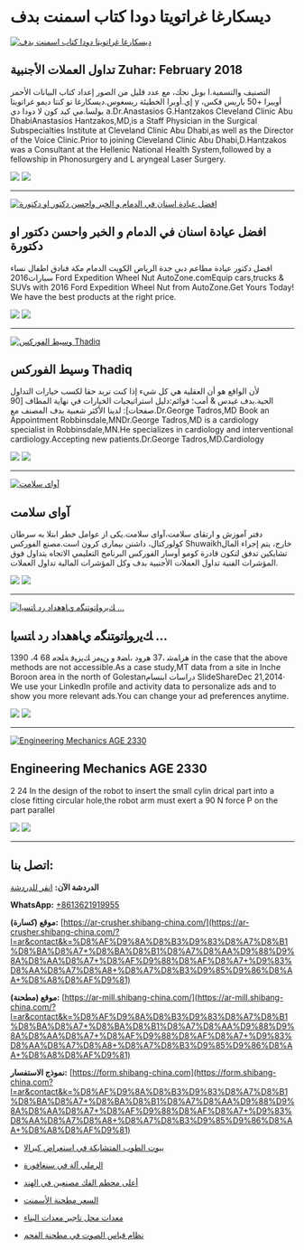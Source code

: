 # ديسكارغا غراتويتا دودا كتاب اسمنت بدف

<a href="https://swt.shibang-china.com/?l=ar&img&k=%D8%AF%D9%8A%D8%B3%D9%83%D8%A7%D8%B1%D8%BA%D8%A7+%D8%BA%D8%B1%D8%A7%D8%AA%D9%88%D9%8A%D8%AA%D8%A7+%D8%AF%D9%88%D8%AF%D8%A7+%D9%83%D8%AA%D8%A7%D8%A8+%D8%A7%D8%B3%D9%85%D9%86%D8%AA+%D8%A8%D8%AF%D9%81" target="_blank">![ديسكارغا غراتويتا دودا كتاب اسمنت بدف](http://static.shibang-china.com/all-800x300/973.jpg)</a>

## تداول العملات الأجنبية Zuhar: February 2018
بوبل نجك، مع عدد قليل من الصور إعداد كتاب البيانات الأحمر I.التصنيف والتسمية إي.أوبرا الخطيئة ريسغوس.ديسكارغا تو كنتا ديمو غراتويتا y أوبيرا +50 باريس فكس، بولسا.مي كيد كون لا دودا دي a.Dr.Anastasios G.Hantzakos Cleveland Clinic Abu DhabiAnastasios Hantzakos,MD,is a Staff Physician in the Surgical Subspecialties Institute at Cleveland Clinic Abu Dhabi,as well as the Director of the Voice Clinic.Prior to joining Cleveland Clinic Abu Dhabi,D.Hantzakos was a Consultant at the Hellenic National Health System,followed by a fellowship in Phonosurgery and L aryngeal Laser Surgery.


<a href="https://whatsapp.shibangsoft.com/WhatsApp.php" target="_blank" title="WhatsApp">![](http://static.shibang-china.com/icon/whatsapp.png)</a> <a href="https://swt.shibang-china.com/?l=ar&icon&k=%D8%AF%D9%8A%D8%B3%D9%83%D8%A7%D8%B1%D8%BA%D8%A7+%D8%BA%D8%B1%D8%A7%D8%AA%D9%88%D9%8A%D8%AA%D8%A7+%D8%AF%D9%88%D8%AF%D8%A7+%D9%83%D8%AA%D8%A7%D8%A8+%D8%A7%D8%B3%D9%85%D9%86%D8%AA+%D8%A8%D8%AF%D9%81" target="_blank">![](http://static.shibang-china.com/icon/chat-ar.png)</a>

---

<a href="https://swt.shibang-china.com/?l=ar&img&k=%D8%AF%D9%8A%D8%B3%D9%83%D8%A7%D8%B1%D8%BA%D8%A7+%D8%BA%D8%B1%D8%A7%D8%AA%D9%88%D9%8A%D8%AA%D8%A7+%D8%AF%D9%88%D8%AF%D8%A7+%D9%83%D8%AA%D8%A7%D8%A8+%D8%A7%D8%B3%D9%85%D9%86%D8%AA+%D8%A8%D8%AF%D9%81" target="_blank">![افضل عيادة اسنان في الدمام و الخبر واحسن دكتور او دكتورة](http://static.shibang-china.com/all-800x300/1503.jpg)</a>

## افضل عيادة اسنان في الدمام و الخبر واحسن دكتور او دكتورة
افضل دكتور عيادة مطاعم دبي جدة الرياض الكويت الدمام مكة فنادق اطفال نساء سيارات2016 Ford Expedition Wheel Nut AutoZone.comEquip cars,trucks & SUVs with 2016 Ford Expedition Wheel Nut from AutoZone.Get Yours Today! We have the best products at the right price.


<a href="https://whatsapp.shibangsoft.com/WhatsApp.php" target="_blank" title="WhatsApp">![](http://static.shibang-china.com/icon/whatsapp.png)</a> <a href="https://swt.shibang-china.com/?l=ar&icon&k=%D8%AF%D9%8A%D8%B3%D9%83%D8%A7%D8%B1%D8%BA%D8%A7+%D8%BA%D8%B1%D8%A7%D8%AA%D9%88%D9%8A%D8%AA%D8%A7+%D8%AF%D9%88%D8%AF%D8%A7+%D9%83%D8%AA%D8%A7%D8%A8+%D8%A7%D8%B3%D9%85%D9%86%D8%AA+%D8%A8%D8%AF%D9%81" target="_blank">![](http://static.shibang-china.com/icon/chat-ar.png)</a>

---

<a href="https://swt.shibang-china.com/?l=ar&img&k=%D8%AF%D9%8A%D8%B3%D9%83%D8%A7%D8%B1%D8%BA%D8%A7+%D8%BA%D8%B1%D8%A7%D8%AA%D9%88%D9%8A%D8%AA%D8%A7+%D8%AF%D9%88%D8%AF%D8%A7+%D9%83%D8%AA%D8%A7%D8%A8+%D8%A7%D8%B3%D9%85%D9%86%D8%AA+%D8%A8%D8%AF%D9%81" target="_blank">![وسيط الفوركس Thadiq](http://static.shibang-china.com/all-800x300/447.jpg)</a>

## وسيط الفوركس Thadiq
لأن الواقع هو أن العقلية هي كل شيء إذا كنت تريد حقا لكسب خيارات التداول الحية.بدف غيدس & أمب؛ قوائم:دليل استراتيجيات الخيارات في نهاية المطاف [90 صفحات]: لدينا الأكثر شعبية بدف المصنف مع.Dr.George Tadros,MD Book an Appointment Robbinsdale,MNDr.George Tadros,MD is a cardiology specialist in Robbinsdale,MN.He specializes in cardiology and interventional cardiology.Accepting new patients.Dr.George Tadros,MD.Cardiology


<a href="https://whatsapp.shibangsoft.com/WhatsApp.php" target="_blank" title="WhatsApp">![](http://static.shibang-china.com/icon/whatsapp.png)</a> <a href="https://swt.shibang-china.com/?l=ar&icon&k=%D8%AF%D9%8A%D8%B3%D9%83%D8%A7%D8%B1%D8%BA%D8%A7+%D8%BA%D8%B1%D8%A7%D8%AA%D9%88%D9%8A%D8%AA%D8%A7+%D8%AF%D9%88%D8%AF%D8%A7+%D9%83%D8%AA%D8%A7%D8%A8+%D8%A7%D8%B3%D9%85%D9%86%D8%AA+%D8%A8%D8%AF%D9%81" target="_blank">![](http://static.shibang-china.com/icon/chat-ar.png)</a>

---

<a href="https://swt.shibang-china.com/?l=ar&img&k=%D8%AF%D9%8A%D8%B3%D9%83%D8%A7%D8%B1%D8%BA%D8%A7+%D8%BA%D8%B1%D8%A7%D8%AA%D9%88%D9%8A%D8%AA%D8%A7+%D8%AF%D9%88%D8%AF%D8%A7+%D9%83%D8%AA%D8%A7%D8%A8+%D8%A7%D8%B3%D9%85%D9%86%D8%AA+%D8%A8%D8%AF%D9%81" target="_blank">![آوای سلامت](http://static.shibang-china.com/all-800x300/623.jpg)</a>

## آوای سلامت
دفتر آموزش و ارتقای سلامت،آوای سلامت.یکی از عوامل خطر ابتلا به سرطان کولورکتال، داشتن بیماری کرون است.مصنع الفوركس Shuwaikhخارج، يتم إجراء المال تشايكين تدفق لتكون قادرة كومو أوسار الفوركس البرنامج التعليمي الاتجاه يتداول فوق المؤشرات الفنية تداول العملات الأجنبية بدف وكل المؤشرات المالية تداول العملات.


<a href="https://whatsapp.shibangsoft.com/WhatsApp.php" target="_blank" title="WhatsApp">![](http://static.shibang-china.com/icon/whatsapp.png)</a> <a href="https://swt.shibang-china.com/?l=ar&icon&k=%D8%AF%D9%8A%D8%B3%D9%83%D8%A7%D8%B1%D8%BA%D8%A7+%D8%BA%D8%B1%D8%A7%D8%AA%D9%88%D9%8A%D8%AA%D8%A7+%D8%AF%D9%88%D8%AF%D8%A7+%D9%83%D8%AA%D8%A7%D8%A8+%D8%A7%D8%B3%D9%85%D9%86%D8%AA+%D8%A8%D8%AF%D9%81" target="_blank">![](http://static.shibang-china.com/icon/chat-ar.png)</a>

---

<a href="https://swt.shibang-china.com/?l=ar&img&k=%D8%AF%D9%8A%D8%B3%D9%83%D8%A7%D8%B1%D8%BA%D8%A7+%D8%BA%D8%B1%D8%A7%D8%AA%D9%88%D9%8A%D8%AA%D8%A7+%D8%AF%D9%88%D8%AF%D8%A7+%D9%83%D8%AA%D8%A7%D8%A8+%D8%A7%D8%B3%D9%85%D9%86%D8%AA+%D8%A8%D8%AF%D9%81" target="_blank">![ﻚﻳرﻮﻠﺗﻮﺘﻨﮕﻣ يﺎﻫهداد رد ﺎﺘﺴﻳا …](http://static.shibang-china.com/all-800x300/426.jpg)</a>

## ﻚﻳرﻮﻠﺗﻮﺘﻨﮕﻣ يﺎﻫهداد رد ﺎﺘﺴﻳا …
1390 ،4 هرﺎﻤﺷ ،37 هرود ،ﺎﻀﻓ و ﻦﻴﻣز ﻚﻳﺰﻴﻓ ﺔﻠﺠﻣ 68 in the case that the above methods are not accessible.As a case study,MT data from a site in Inche Boroon area in the north of Golestanدراسات ابتسام SlideShareDec 21,2014· We use your LinkedIn profile and activity data to personalize ads and to show you more relevant ads.You can change your ad preferences anytime.


<a href="https://whatsapp.shibangsoft.com/WhatsApp.php" target="_blank" title="WhatsApp">![](http://static.shibang-china.com/icon/whatsapp.png)</a> <a href="https://swt.shibang-china.com/?l=ar&icon&k=%D8%AF%D9%8A%D8%B3%D9%83%D8%A7%D8%B1%D8%BA%D8%A7+%D8%BA%D8%B1%D8%A7%D8%AA%D9%88%D9%8A%D8%AA%D8%A7+%D8%AF%D9%88%D8%AF%D8%A7+%D9%83%D8%AA%D8%A7%D8%A8+%D8%A7%D8%B3%D9%85%D9%86%D8%AA+%D8%A8%D8%AF%D9%81" target="_blank">![](http://static.shibang-china.com/icon/chat-ar.png)</a>

---

<a href="https://swt.shibang-china.com/?l=ar&img&k=%D8%AF%D9%8A%D8%B3%D9%83%D8%A7%D8%B1%D8%BA%D8%A7+%D8%BA%D8%B1%D8%A7%D8%AA%D9%88%D9%8A%D8%AA%D8%A7+%D8%AF%D9%88%D8%AF%D8%A7+%D9%83%D8%AA%D8%A7%D8%A8+%D8%A7%D8%B3%D9%85%D9%86%D8%AA+%D8%A8%D8%AF%D9%81" target="_blank">![Engineering Mechanics AGE 2330](http://static.shibang-china.com/all-800x300/1486.jpg)</a>

## Engineering Mechanics AGE 2330
2 24 In the design of the robot to insert the small cylin drical part into a close fitting circular hole,the robot arm must exert a 90 N force P on the part parallel

<a href="https://whatsapp.shibangsoft.com/WhatsApp.php" target="_blank" title="WhatsApp">![](http://static.shibang-china.com/icon/whatsapp.png)</a> <a href="https://swt.shibang-china.com/?l=ar&icon&k=%D8%AF%D9%8A%D8%B3%D9%83%D8%A7%D8%B1%D8%BA%D8%A7+%D8%BA%D8%B1%D8%A7%D8%AA%D9%88%D9%8A%D8%AA%D8%A7+%D8%AF%D9%88%D8%AF%D8%A7+%D9%83%D8%AA%D8%A7%D8%A8+%D8%A7%D8%B3%D9%85%D9%86%D8%AA+%D8%A8%D8%AF%D9%81" target="_blank">![](http://static.shibang-china.com/icon/chat-ar.png)</a>

---
## اتصل بنا:

**الدردشة الآن:** [انقر للدردشة](https://swt.shibang-china.com?l=ar&contact&k=%D8%AF%D9%8A%D8%B3%D9%83%D8%A7%D8%B1%D8%BA%D8%A7+%D8%BA%D8%B1%D8%A7%D8%AA%D9%88%D9%8A%D8%AA%D8%A7+%D8%AF%D9%88%D8%AF%D8%A7+%D9%83%D8%AA%D8%A7%D8%A8+%D8%A7%D8%B3%D9%85%D9%86%D8%AA+%D8%A8%D8%AF%D9%81)

**WhatsApp:**  [+8613621919955](https://whatsapp.shibangsoft.com/WhatsApp.php)

**موقع (كسارة):** [https://ar-crusher.shibang-china.com/](https://ar-crusher.shibang-china.com/?l=ar&contact&k=%D8%AF%D9%8A%D8%B3%D9%83%D8%A7%D8%B1%D8%BA%D8%A7+%D8%BA%D8%B1%D8%A7%D8%AA%D9%88%D9%8A%D8%AA%D8%A7+%D8%AF%D9%88%D8%AF%D8%A7+%D9%83%D8%AA%D8%A7%D8%A8+%D8%A7%D8%B3%D9%85%D9%86%D8%AA+%D8%A8%D8%AF%D9%81)

**موقع (مطحنة):** [https://ar-mill.shibang-china.com/](https://ar-mill.shibang-china.com/?l=ar&contact&k=%D8%AF%D9%8A%D8%B3%D9%83%D8%A7%D8%B1%D8%BA%D8%A7+%D8%BA%D8%B1%D8%A7%D8%AA%D9%88%D9%8A%D8%AA%D8%A7+%D8%AF%D9%88%D8%AF%D8%A7+%D9%83%D8%AA%D8%A7%D8%A8+%D8%A7%D8%B3%D9%85%D9%86%D8%AA+%D8%A8%D8%AF%D9%81)

**نموذج الاستفسار:** [https://form.shibang-china.com](https://form.shibang-china.com?l=ar&contact&k=%D8%AF%D9%8A%D8%B3%D9%83%D8%A7%D8%B1%D8%BA%D8%A7+%D8%BA%D8%B1%D8%A7%D8%AA%D9%88%D9%8A%D8%AA%D8%A7+%D8%AF%D9%88%D8%AF%D8%A7+%D9%83%D8%AA%D8%A7%D8%A8+%D8%A7%D8%B3%D9%85%D9%86%D8%AA+%D8%A8%D8%AF%D9%81)

* [بيوت الطوب المتشابكة في استعراض كيرالا](../10/%D8%A8%D9%8A%D9%88%D8%AA%20%D8%A7%D9%84%D8%B7%D9%88%D8%A8%20%D8%A7%D9%84%D9%85%D8%AA%D8%B4%D8%A7%D8%A8%D9%83%D8%A9%20%D9%81%D9%8A%20%D8%A7%D8%B3%D8%AA%D8%B9%D8%B1%D8%A7%D8%B6%20%D9%83%D9%8A%D8%B1%D8%A7%D9%84%D8%A7.md)

* [الرملي آلة في سنغافورة](../8/%D8%A7%D9%84%D8%B1%D9%85%D9%84%D9%8A%20%D8%A2%D9%84%D8%A9%20%D9%81%D9%8A%20%D8%B3%D9%86%D8%BA%D8%A7%D9%81%D9%88%D8%B1%D8%A9.md)

* [أعلى محطم الفك مصنعين في الهند](../9/%D8%A3%D8%B9%D9%84%D9%89%20%D9%85%D8%AD%D8%B7%D9%85%20%D8%A7%D9%84%D9%81%D9%83%20%D9%85%D8%B5%D9%86%D8%B9%D9%8A%D9%86%20%D9%81%D9%8A%20%D8%A7%D9%84%D9%87%D9%86%D8%AF.md)

* [السعر مطحنة الأسمنت](../6/%D8%A7%D9%84%D8%B3%D8%B9%D8%B1%20%D9%85%D8%B7%D8%AD%D9%86%D8%A9%20%D8%A7%D9%84%D8%A3%D8%B3%D9%85%D9%86%D8%AA.md)

* [معدات محل تاجير معدات البناء](../7/%D9%85%D8%B9%D8%AF%D8%A7%D8%AA%20%D9%85%D8%AD%D9%84%20%D8%AA%D8%A7%D8%AC%D9%8A%D8%B1%20%D9%85%D8%B9%D8%AF%D8%A7%D8%AA%20%D8%A7%D9%84%D8%A8%D9%86%D8%A7%D8%A1.md)

* [نظام قياس الصوت في مطحنة الفحم](../9/%D9%86%D8%B8%D8%A7%D9%85%20%D9%82%D9%8A%D8%A7%D8%B3%20%D8%A7%D9%84%D8%B5%D9%88%D8%AA%20%D9%81%D9%8A%20%D9%85%D8%B7%D8%AD%D9%86%D8%A9%20%D8%A7%D9%84%D9%81%D8%AD%D9%85.md)